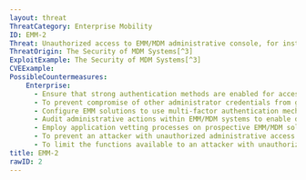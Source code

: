 ```yaml
---
layout: threat
ThreatCategory: Enterprise Mobility
ID: EMM-2
Threat: Unauthorized access to EMM/MDM administrative console, for instance by exploiting EMM/MDM vulnerabilities
ThreatOrigin: The Security of MDM Systems[^3]
ExploitExample: The Security of MDM Systems[^3]
CVEExample:
PossibleCountermeasures:
    Enterprise:
      - Ensure that strong authentication methods are enabled for access to the administrative console.
      - To prevent compromise of other administrator credentials from granting unauthorized access to EMM solutions, create distinct administrative credentials for EMM administrators.
      - Configure EMM solutions to use multi-factor authentication mechanisms for remote EMM/MDM administration sessions.
      - Audit administrative actions within EMM/MDM systems to enable detection of unauthorized access or actions
      - Employ application vetting processes on prospective EMM/MDM solutions to reduce the risk attackers can gain unauthorized access to administrative functions.
      - To prevent an attacker with unauthorized administrative access from activating sensitive features, such as remote full-wipe of devices, configure EMM solutions to with workflows that require authorization by multiple administrators prior to executing such actions.
      - To limit the functions available to an attacker with unauthorized administrative access, divide administrative responsibilities across distinct administrator roles or accounts.
title: EMM-2
rawID: 2
---
```

